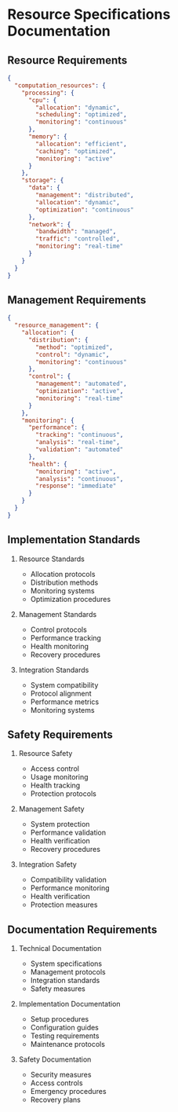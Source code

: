 # Resource Specifications Documentation

## Resource Requirements

```json
{
  "computation_resources": {
    "processing": {
      "cpu": {
        "allocation": "dynamic",
        "scheduling": "optimized",
        "monitoring": "continuous"
      },
      "memory": {
        "allocation": "efficient",
        "caching": "optimized",
        "monitoring": "active"
      }
    },
    "storage": {
      "data": {
        "management": "distributed",
        "allocation": "dynamic",
        "optimization": "continuous"
      },
      "network": {
        "bandwidth": "managed",
        "traffic": "controlled",
        "monitoring": "real-time"
      }
    }
  }
}
```

## Management Requirements

```json
{
  "resource_management": {
    "allocation": {
      "distribution": {
        "method": "optimized",
        "control": "dynamic",
        "monitoring": "continuous"
      },
      "control": {
        "management": "automated",
        "optimization": "active",
        "monitoring": "real-time"
      }
    },
    "monitoring": {
      "performance": {
        "tracking": "continuous",
        "analysis": "real-time",
        "validation": "automated"
      },
      "health": {
        "monitoring": "active",
        "analysis": "continuous",
        "response": "immediate"
      }
    }
  }
}
```

## Implementation Standards

1. Resource Standards
   - Allocation protocols
   - Distribution methods
   - Monitoring systems
   - Optimization procedures

2. Management Standards
   - Control protocols
   - Performance tracking
   - Health monitoring
   - Recovery procedures

3. Integration Standards
   - System compatibility
   - Protocol alignment
   - Performance metrics
   - Monitoring systems

## Safety Requirements

1. Resource Safety
   - Access control
   - Usage monitoring
   - Health tracking
   - Protection protocols

2. Management Safety
   - System protection
   - Performance validation
   - Health verification
   - Recovery procedures

3. Integration Safety
   - Compatibility validation
   - Performance monitoring
   - Health verification
   - Protection measures

## Documentation Requirements

1. Technical Documentation
   - System specifications
   - Management protocols
   - Integration standards
   - Safety measures

2. Implementation Documentation
   - Setup procedures
   - Configuration guides
   - Testing requirements
   - Maintenance protocols

3. Safety Documentation
   - Security measures
   - Access controls
   - Emergency procedures
   - Recovery plans
